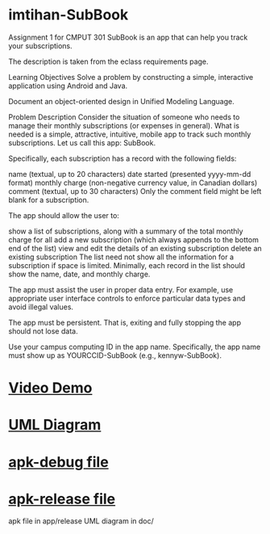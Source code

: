 # imtihan-SubBook
Assignment 1 for CMPUT 301 
SubBook is an app that can help you track your subscriptions.

The description is taken from the eclass requirements page.

Learning Objectives
Solve a problem by constructing a simple, interactive application using Android and Java.

Document an object-oriented design in Unified Modeling Language.

Problem Description
Consider the situation of someone who needs to manage their monthly subscriptions (or expenses in general). What is needed is a simple, attractive, intuitive, mobile app to track such monthly subscriptions. Let us call this app: SubBook.

Specifically, each subscription has a record with the following fields:

name (textual, up to 20 characters)
date started (presented yyyy-mm-dd format)
monthly charge (non-negative currency value, in Canadian dollars)
comment (textual, up to 30 characters)
Only the comment field might be left blank for a subscription.

The app should allow the user to:

show a list of subscriptions, along with a summary of the total monthly charge for all
add a new subscription (which always appends to the bottom end of the list)
view and edit the details of an existing subscription
delete an existing subscription
The list need not show all the information for a subscription if space is limited. Minimally, each record in the list should show the name, date, and monthly charge.

The app must assist the user in proper data entry. For example, use appropriate user interface controls to enforce particular data types and avoid illegal values.

The app must be persistent. That is, exiting and fully stopping the app should not lose data.

Use your campus computing ID in the app name. Specifically, the app name must show up as YOURCCID-SubBook (e.g., kennyw-SubBook).


# [Video Demo](https://www.youtube.com/watch?v=E7M_OLgLe9I&t=3s) 

# [UML Diagram](https://github.com/imtihan/imtihan-SubBook/blob/master/doc/UML_imtihan_SubBook.PNG)

# [apk-debug file](https://github.com/imtihan/imtihan-SubBook/tree/master/app/build/outputs/apk/debug)

# [apk-release file](https://github.com/imtihan/imtihan-SubBook/tree/master/app/release)


apk file in app/release
UML diagram in doc/ 
